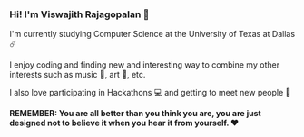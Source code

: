 ### Hi! I'm Viswajith Rajagopalan 👋

I'm currently studying Computer Science at the University of Texas at Dallas ☄️

I enjoy coding and finding new and interesting way to combine my other interests such as music 🎵, art 🎨, etc.

I also love participating in Hackathons 💻 and getting to meet new people 🤙

**REMEMBER: You are all better than you think you are, you are just designed not to believe it when you hear it from yourself. ❤️**

<!--
**ViswajithRajagopalan/ViswajithRajagopalan** is a ✨ _special_ ✨ repository because its `README.md` (this file) appears on your GitHub profile.



